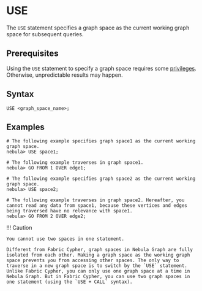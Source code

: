 # USE

The `USE` statement specifies a graph space as the current working graph space for subsequent queries.

## Prerequisites

Using the `USE` statement to specify a graph space requires some [privileges](../../7.data-security/1.authentication/1.authentication.md). Otherwise, unpredictable results may happen.

## Syntax

```ngql
USE <graph_space_name>;
```

## Examples

```ngql
# The following example specifies graph space1 as the current working graph space.
nebula> USE space1;

# The following example traverses in graph space1.
nebula> GO FROM 1 OVER edge1;

# The following example specifies graph space2 as the current working graph space.
nebula> USE space2;

# The following example traverses in graph space2. Hereafter, you cannot read any data from space1, because these vertices and edges being traversed have no relevance with space1.
nebula> GO FROM 2 OVER edge2;
```

!!! Caution

    You cannot use two spaces in one statement.

    Different from Fabric Cypher, graph spaces in Nebula Graph are fully isolated from each other. Making a graph space as the working graph space prevents you from accessing other spaces. The only way to traverse in a new graph space is to switch by the `USE` statement. Unlike Fabric Cypher, you can only use one graph space at a time in Nebula Graph. But in Fabric Cypher, you can use two graph spaces in one statement (using the `USE + CALL` syntax).
